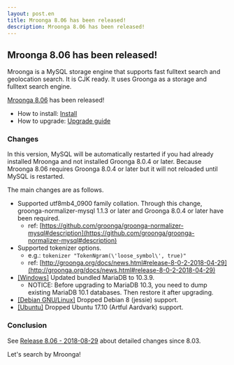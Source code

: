 ```yaml
---
layout: post.en
title: Mroonga 8.06 has been released!
description: Mroonga 8.06 has been released!
---
```


## Mroonga 8.06 has been released!

Mroonga is a MySQL storage engine that supports fast fulltext search
and geolocation search. It is CJK ready. It uses Groonga as a storage
and fulltext search engine.

[Mroonga 8.06](/docs/news.html#release-8-06) has been released!

* How to install: [Install](/docs/install.html)
* How to upgrade: [Upgrade guide](/docs/upgrade.html)

### Changes

In this version, MySQL will be automatically restarted if you had
already installed Mroonga and not installed Groonga 8.0.4 or later.
Because Mroonga 8.06 requires Groonga 8.0.4 or later but it will not
reloaded until MySQL is restarted.

The main changes are as follows.

* Supported utf8mb4_0900 family collation.
  Through this change, groonga-normalizer-mysql 1.1.3 or later and Groonga 8.0.4 or later have been required.
  * ref: [https://github.com/groonga/groonga-normalizer-mysql#description](https://github.com/groonga/groonga-normalizer-mysql#description)
* Supported tokenizer options.
  * e.g.: `tokenizer "TokenNgram(\'loose_symbol\', true)"`
  * ref: [http://groonga.org/docs/news.html#release-8-0-2-2018-04-29](http://groonga.org/docs/news.html#release-8-0-2-2018-04-29)
* [\[Windows\]](/docs/install/windows.html) Updated bundled MariaDB to 10.3.9.
  * NOTICE: Before upgrading to MariaDB 10.3, you need to dump existing MariaDB 10.1 databases. Then restore it after upgrading.
* [\[Debian GNU/Linux\]](/docs/install/debian.html) Dropped Debian 8 (jessie) support.
* [\[Ubuntu\]](/docs/install/ubuntu.html) Dropped Ubuntu 17.10 (Artful Aardvark) support.

### Conclusion

See [Release 8.06 - 2018-08-29](/docs/news.html#release-8-06) about detailed changes since 8.03.

Let's search by Mroonga!
